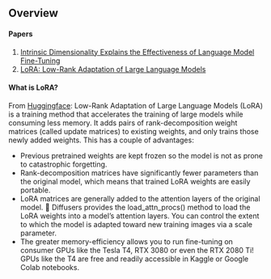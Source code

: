 ## Overview

#### Papers
1. [Intrinsic Dimensionality Explains the Effectiveness of Language Model Fine-Tuning](https://arxiv.org/abs/2012.13255)
2. [LoRA: Low-Rank Adaptation of Large Language Models](https://arxiv.org/abs/2106.09685)

#### What is LoRA?
From [Huggingface](https://huggingface.co/docs/diffusers/main/en/training/lora): Low-Rank Adaptation of Large Language Models (LoRA) is a training method that accelerates the training of large models while consuming less memory. It adds pairs of rank-decomposition weight matrices (called update matrices) to existing weights, and only trains those newly added weights. This has a couple of advantages:

* Previous pretrained weights are kept frozen so the model is not as prone to catastrophic forgetting.
* Rank-decomposition matrices have significantly fewer parameters than the original model, which means that trained LoRA weights are easily portable.
* LoRA matrices are generally added to the attention layers of the original model. 🧨 Diffusers provides the load_attn_procs() method to load the LoRA weights into a model’s attention layers. You can control the extent to which the model is adapted toward new training images via a scale parameter.
* The greater memory-efficiency allows you to run fine-tuning on consumer GPUs like the Tesla T4, RTX 3080 or even the RTX 2080 Ti! GPUs like the T4 are free and readily accessible in Kaggle or Google Colab notebooks.
